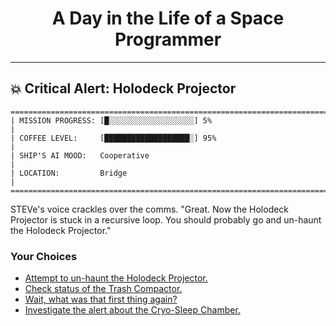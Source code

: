 <h1 align="center">A Day in the Life of a Space Programmer</h1>

---

<h2 id="node-57">💥 Critical Alert: Holodeck Projector</h2>

```
========================================================================
| MISSION PROGRESS: [█░░░░░░░░░░░░░░░░░░░] 5%                                  |
| COFFEE LEVEL:     [███████████████████░] 95%                                 |
| SHIP'S AI MOOD:   Cooperative                                                |
| LOCATION:         Bridge                                                     |
========================================================================
```

STEVe's voice crackles over the comms. "Great. Now the Holodeck Projector is stuck in a recursive loop. You should probably go and un-haunt the Holodeck Projector."



### Your Choices

*   [Attempt to un-haunt the Holodeck Projector.](./README-0059.md)
*   [Check status of the Trash Compactor.](./README-0052.md)
*   [Wait, what was that first thing again?](./README-0056.md)
*   [Investigate the alert about the Cryo-Sleep Chamber.](./README-0071.md)
